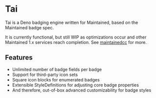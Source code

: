 # Tai

Tai is a Deno badging engine written for Maintained, based on the Maintained badge spec.

It is currently functional, but still WIP as optimizations occur and other Maintained 1.x services reach completion. See [maintainedcc](https://github.com/maintainedcc) for more.

## Features

- Unlimited number of badge fields per badge
- Support for third-party icon sets
- Square icon blocks for enumerated badges
- Extensible StyleDefinitions for adjusting core badge properties
- And therefore, out-of-box advanced customizability for badge styles